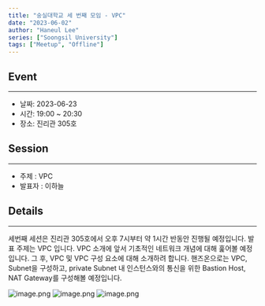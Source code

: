 ```yaml
---
title: "숭실대학교 세 번째 모임 - VPC"
date: "2023-06-02"
author: "Haneul Lee"
series: ["Soongsil University"]
tags: ["Meetup", "Offline"]
---
```


## Event

---

- 날짜: 2023-06-23
- 시간: 19:00 ~ 20:30
- 장소: 진리관 305호

## Session

---

- 주제 : VPC
- 발표자 : 이하늘

## Details

---

세번째 세션은 진리관 305호에서 오후 7시부터 약 1시간 반동안 진행될 예정입니다. 발표 주제는 VPC 입니다. VPC 소개에 앞서 기초적인 네트워크 개념에 대해 훑어볼 예정입니다. 그 후, VPC 및 VPC 구성 요소에 대해 소개하려 합니다. 핸즈온으로는 VPC, Subnet을 구성하고, private Subnet 내 인스턴스와의 통신을 위한 Bastion Host, NAT Gateway를 구성해볼 예정입니다.

![image.png](..%2F..%2F..%2F..%2F..%2FDesktop%2F%EC%8A%A4%ED%81%AC%EB%A6%B0%EC%83%B7%202023-09-02%20%EC%98%A4%EC%A0%84%209.06.08.png)
![image.png](..%2F..%2F..%2F..%2F..%2FDesktop%2F%EC%8A%A4%ED%81%AC%EB%A6%B0%EC%83%B7%202023-09-02%20%EC%98%A4%EC%A0%84%209.05.57.png)
![image.png](..%2F..%2F..%2F..%2F..%2FDesktop%2F%EC%8A%A4%ED%81%AC%EB%A6%B0%EC%83%B7%202023-09-02%20%EC%98%A4%EC%A0%84%209.05.26.png)